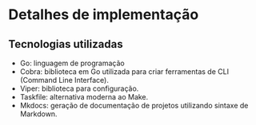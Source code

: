 # Detalhes de implementação

## Tecnologias utilizadas

- Go: linguagem de programação
- Cobra: biblioteca em Go utilizada para criar ferramentas de CLI (Command Line Interface).
- Viper: biblioteca para configuração.
- Taskfile: alternativa moderna ao Make.
- Mkdocs: geração de documentação de projetos utilizando sintaxe de Markdown.
